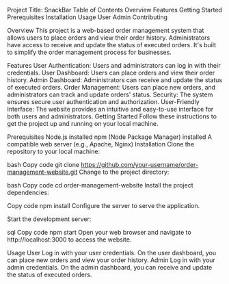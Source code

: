 Project Title: SnackBar
Table of Contents
Overview
Features
Getting Started
Prerequisites
Installation
Usage
User
Admin
Contributing

Overview
This project is a web-based order management system that allows users to place orders and view their order history. Administrators have access to receive and update the status of executed orders. It's built to simplify the order management process for businesses.

Features
User Authentication: Users and administrators can log in with their credentials.
User Dashboard: Users can place orders and view their order history.
Admin Dashboard: Administrators can receive and update the status of executed orders.
Order Management: Users can place new orders, and administrators can track and update orders' status.
Security: The system ensures secure user authentication and authorization.
User-Friendly Interface: The website provides an intuitive and easy-to-use interface for both users and administrators.
Getting Started
Follow these instructions to get the project up and running on your local machine.

Prerequisites
Node.js installed
npm (Node Package Manager) installed
A compatible web server (e.g., Apache, Nginx)
Installation
Clone the repository to your local machine:

bash
Copy code
git clone https://github.com/your-username/order-management-website.git
Change to the project directory:

bash
Copy code
cd order-management-website
Install the project dependencies:

Copy code
npm install
Configure the server to serve the application.

Start the development server:

sql
Copy code
npm start
Open your web browser and navigate to http://localhost:3000 to access the website.

Usage
User
Log in with your user credentials.
On the user dashboard, you can place new orders and view your order history.
Admin
Log in with your admin credentials.
On the admin dashboard, you can receive and update the status of executed orders.
